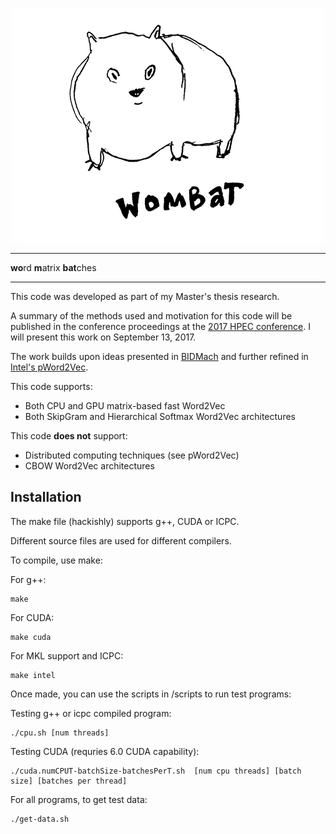 <p align="center">
	<img src="https://raw.githubusercontent.com/tmsimont/wombat/master/wombat.png" />
</p>

---

**wo**rd **m**atrix **bat**ches

---

This code was developed as part of my Master's thesis research.

A summary of the methods used and motivation for this code will be 
published in the conference proceedings at the 
[2017 HPEC conference](http://www.ieee-hpec.org/).
I will present this work on September 13, 2017.

The work builds upon ideas presented in [BIDMach](https://github.com/BIDData/BIDMach/)
and further refined in [Intel's pWord2Vec](https://github.com/IntelLabs/pWord2Vec).

This code supports:

 * Both CPU and GPU matrix-based fast Word2Vec
 * Both SkipGram and Hierarchical Softmax Word2Vec architectures

This code **does not** support:

 * Distributed computing techniques (see pWord2Vec)
 * CBOW Word2Vec architectures


## Installation

The make file (hackishly) supports g++, CUDA or ICPC.

Different source files are used for different compilers.

To compile, use make:

For g++:
```
make
```

For CUDA:
```
make cuda
```

For MKL support and ICPC:
```
make intel
```

Once made, you can use the scripts in /scripts to run test programs:

Testing g++ or icpc compiled program:
```
./cpu.sh [num threads]
```

Testing CUDA (requries 6.0 CUDA capability):
```
./cuda.numCPUT-batchSize-batchesPerT.sh  [num cpu threads] [batch size] [batches per thread]
```

For all programs, to get test data:
```
./get-data.sh
```



